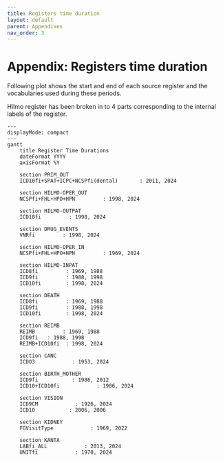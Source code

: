 ```yaml
---
title: Registers time duration
layout: default
parent: Appendixes
nav_order: 3
---
```


# Appendix: Registers time duration

Following plot shows the start and end of each source register and the vocabularies used during these periods. 

Hilmo register has been broken in to 4 parts corresponding to the internal labels of the register. 

```mermaid 
---
displayMode: compact
---
gantt
    title Register Time Durations
    dateFormat YYYY
    axisFormat %Y

    section PRIM_OUT
    ICD10fi+SPAT+ICPC+NCSPfi(dental)       : 2011, 2024

    section HILMO-OPER_OUT
    NCSPfi+FHL+HPO+HPN         : 1998, 2024

    section HILMO-OUTPAT
    ICD10fi         : 1998, 2024

    section DRUG_EVENTS
    VNRfi         : 1998, 2024

    section HILMO-OPER_IN
    NCSPfi+FHL+HPO+HPN         : 1969, 2024

    section HILMO-INPAT
    ICD8fi         : 1969, 1988
    ICD9fi         : 1988, 1998
    ICD10fi        : 1998, 2024

    section DEATH
    ICD8fi         : 1969, 1988
    ICD9fi         : 1988, 1998
    ICD10fi        : 1998, 2024

    section REIMB
    REIMB         : 1969, 1988
    ICD9fi   : 1988, 1998
    REIMB+ICD10fi  : 1998, 2024

    section CANC
    ICDO3            : 1953, 2024
    
    section BIRTH_MOTHER
    ICD9fi           : 1986, 2012
    ICD10+ICD10fi            : 1986, 2024
    
    section VISION
    ICD9CM            : 1926, 2024
    ICD10           : 2006, 2006

    section KIDNEY
    FGVisitType            : 1969, 2022

    section KANTA
    LABfi_ALL            : 2013, 2024
    UNITfi            : 1970, 2024
```
